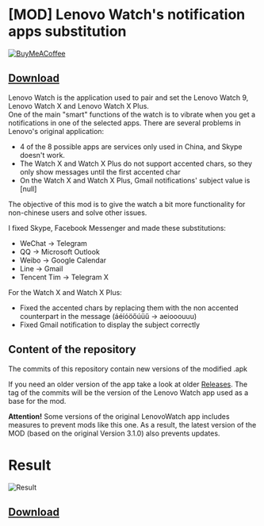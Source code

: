 # [MOD] Lenovo Watch's notification apps substitution
[![BuyMeACoffee](https://img.shields.io/badge/coffee-donate-yellow.svg?logo=buy-me-a-coffee)](https://buymeacoff.ee/erap320)

## [Download](https://github.com/ERap320/LenovoWatchMOD/releases/latest)
Lenovo Watch is the application used to pair and set the Lenovo Watch 9, Lenovo Watch X and Lenovo Watch X Plus.  
One of the main "smart" functions of the watch is to vibrate when you get a notifications in one of the selected apps.
There are several problems in Lenovo's original application:
- 4 of the 8 possible apps are services only used in China, and Skype doesn't work.
- The Watch X and Watch X Plus do not support accented chars, so they only show messages until the first accented char
- On the Watch X and Watch X Plus, Gmail notifications' subject value is [null]

The objective of this mod is to give the watch a bit more functionality for non-chinese users and solve other issues.

I fixed Skype, Facebook Messenger and made these substitutions:
* WeChat -> Telegram
* QQ -> Microsoft Outlook
* Weibo -> Google Calendar
* Line -> Gmail
* Tencent Tim -> Telegram X

For the Watch X and Watch X Plus:
- Fixed the accented chars by replacing them with the non accented counterpart in the message (áéíóöőúüű -> aeiooouuu)
- Fixed Gmail notification to display the subject correctly

## Content of the repository
The commits of this repository contain new versions of the modified .apk

If you need an older version of the app take a look at older [Releases](https://github.com/ERap320/LenovoWatchMOD/releases). The tag of the commits will be the version of the Lenovo Watch app used as a base for the mod.

**Attention!** Some versions of the original LenovoWatch app includes measures to prevent mods like this one. As a result, the latest version of the MOD (based on the original Version 3.1.0) also prevents updates.

# Result
![Result](https://i.imgur.com/NSQKVrK.jpg)

## [Download](https://github.com/ERap320/LenovoWatchMOD/archive/master.zip)
